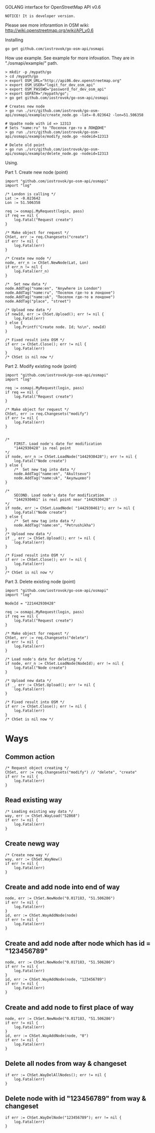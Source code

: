 GOLANG interface for OpenStreetMap API v0.6

	NOTICE! It is developer version.

Please see more inforamtion in OSM wiki: http://wiki.openstreetmap.org/wiki/API_v0.6

Installing 

	go get github.com/iostrovok/go-osm-api/osmapi


How use example. See example for more infovation. They are in "./osmapi/example/" path.

	> mkdir -p /mypath/go
	> cd /mypath/go
	> export OSM_URL="http://api06.dev.openstreetmap.org"
	> export OSM_USER="logit_for_dev_osm_api"
	> export OSM_PASSWD="password_for_dev_osm_api"
	> export GOPATH="/mypath/go"; 
	> go get github.com/iostrovok/go-osm-api/osmapi

	# Creates new node
	> go run ./src/github.com/iostrovok/go-osm-api/osmapi/example/create_node.go -lat=-0.023642 -lon=51.506358

	# Upadte node with id => 12313
	# Sets "name:ru" to "Поселок где-то в ЛОНДОНЕ"
	> go run ./src/github.com/iostrovok/go-osm-api/osmapi/example/modify_node.go -nodeid=12313

	# Delete old point 
	> go run ./src/github.com/iostrovok/go-osm-api/osmapi/example/delete_node.go -nodeid=12313


Using.

Part 1. Create new node (point)

	import "github.com/iostrovok/go-osm-api/osmapi"
	import "log"

	/* London is calling */
	Lat := -0.023642
	Lon := 51.506358

	req := osmapi.MyRequest(login, pass)
	if req == nil {
		log.Fatal("Request create")
	}

	/* Make object for request */
	ChSet, err := req.Changesets("create")
	if err != nil {
		log.Fatal(err)
	}

	/* Create new node */
	node, err_n := ChSet.NewNode(Lat, Lon)
	if err_n != nil {
		log.Fatal(err_n)
	}

	/*  Set new data */
	node.AddTag("name:en", "Anywhere in London")
	node.AddTag("name:ru", "Поселок где-то в лондоне")
	node.AddTag("name:uk", "Поселок где-то в лондоне")
	node.AddTag("place", "street")

	/* Upload new data */
	if newId, err := ChSet.Upload(); err != nil {
		log.Fatal(err)
	} else {
		log.Printf("Create node. Id; %s\n", newId)
	}

	/* Fixed result into OSM */
	if err := ChSet.Close(); err != nil {
		log.Fatal(err)
	}
	/* ChSet is nil now */


Part 2. Modify existing node (point)

	import "github.com/iostrovok/go-osm-api/osmapi"
	import "log"

	req := osmapi.MyRequest(login, pass)
	if req == nil {
		log.Fatal("Request create")
	}

	/* Make object for request */
	ChSet, err := req.Changesets("modify")
	if err != nil {
		log.Fatal(err)
	}


	/* 
		FIRST. Load node's date for modification
		"1442930428" is real point
	*/
	if node, err_n := ChSet.LoadNode("1442930428"); err != nil {
		log.Fatal("Node сreate")
	} else {
		/*  Set new tag into data */
		node.AddTag("name:en", "Akultsevo")
		node.AddTag("name:uk", "Акульцево")
	}

	/* 
		SECOND. Load node's date for modification
		"1442930461" is real point near "1442930428" :)
	*/
	if node, err := ChSet.LoadNode( "1442930461"); err != nil {
		log.Fatal("Node сreate")
	} else {
		/*  Set new tag into data */
		node.AddTag("name:en", "Petrushikha")
	}
	/* Upload new data */
	if _, err := ChSet.Upload(); err != nil {
		log.Fatal(err)
	}

	/* Fixed result into OSM */
	if err := ChSet.Close(); err != nil {
		log.Fatal(err)
	}
	/* ChSet is nil now */


Part 3. Delete existing node (point)

	import "github.com/iostrovok/go-osm-api/osmapi"
	import "log"

	NodeId = "221442930428"

	req := osmapi.MyRequest(login, pass)
	if req == nil {
		log.Fatal("Request create")
	}

	/* Make object for request */
	ChSet, err := req.Changesets("delete")
	if err != nil {
		log.Fatal(err)
	}

	/* Load node's date for deleting */
	if node, err_n := ChSet.LoadNode(NodeId); err != nil {
		log.Fatal("Node сreate")
	} 

	/* Upload new data */
	if _, err := ChSet.Upload(); err != nil {
		log.Fatal(err)
	}

	/* Fixed result into OSM */
	if err := ChSet.Close(); err != nil {
		log.Fatal(err)
	}
	/* ChSet is nil now */

# Ways

## Common action

	/* Request object creating */
	ChSet, err := req.Changesets("modify") // "delete", "create"
	if err != nil {
		log.Fatal(err)
	}

## Read existing way  
	/* Loading existing way data */
	way, err := ChSet.WayLoad("52868")
	if err != nil {
		log.Fatal(err)
	}

## Create newg way  

	/* Create new way */
	way, err := ChSet.WayNew()
	if err != nil {
		log.Fatal(err)
	}

## Create and add node into end of way 
	node, err := ChSet.NewNode("0.017183, "51.506286")
	if err != nil {
		log.Fatal(err)
	}
	id, err := ChSet.WayAddNode(node)
	if err != nil {
		log.Fatal(err)
	} 

## Create and add node after node which has id = "123456789"
	node, err := ChSet.NewNode("0.017183, "51.506286")
	if err != nil {
		log.Fatal(err)
	}
	id, err := ChSet.WayAddNode(node, "123456789")
	if err != nil {
		log.Fatal(err)
	} 

## Create and add node to first place of way
	node, err := ChSet.NewNode("0.017183, "51.506286")
	if err != nil {
		log.Fatal(err)
	}
	id, err := ChSet.WayAddNode(node, "0")
	if err != nil {
		log.Fatal(err)
	} 

## Delete all nodes from way & changeset
	if err := ChSet.WayDelAllNodes(); err != nil {
		log.Fatal(err)
	}

## Delete node with id "123456789" from way & changeset
	if err := ChSet.WayDelNode("123456789"); err != nil {
		log.Fatal(err)
	} 
